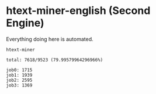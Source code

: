 # htext-miner-english (Second Engine)

Everything doing here is automated.

```
htext-miner

total: 7618/9523 (79.99579964296966%)

job0: 1715
job1: 1939
job2: 2595
job3: 1369
```